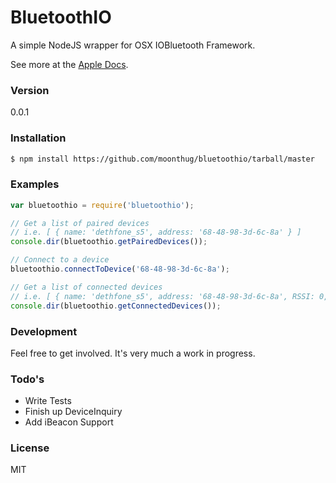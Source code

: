 # BluetoothIO

A simple NodeJS wrapper for OSX IOBluetooth Framework.

See more at the [Apple Docs](https://developer.apple.com/library/mac/documentation/DeviceDrivers/Reference/IOBluetooth/_index.html).

### Version
0.0.1

### Installation

```sh
$ npm install https://github.com/moonthug/bluetoothio/tarball/master
```

### Examples
```javascript
var bluetoothio = require('bluetoothio');

// Get a list of paired devices
// i.e. [ { name: 'dethfone_s5', address: '68-48-98-3d-6c-8a' } ]
console.dir(bluetoothio.getPairedDevices());

// Connect to a device
bluetoothio.connectToDevice('68-48-98-3d-6c-8a');

// Get a list of connected devices
// i.e. [ { name: 'dethfone_s5', address: '68-48-98-3d-6c-8a', RSSI: 0, rawRSSI: -59 } ]
console.dir(bluetoothio.getConnectedDevices());
```

### Development

Feel free to get involved. It's very much a work in progress.

### Todo's

 - Write Tests
 - Finish up DeviceInquiry
 - Add iBeacon Support

### License

MIT
